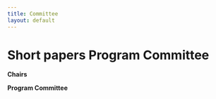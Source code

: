 ```yaml
---
title: Committee
layout: default
---
```


# Short papers Program Committee

**Chairs**<br>
<!-- **Tassadit Bouadi**, University of Rennes, France<br> -->
<!-- **Jalil	Boukhobza**, National Institute of Advanced Technologies of Brittany (ENSTA Bretagne), Lab-STICC, France<br> -->

**Program Committee**<br>

<!-- * **Kamel Boukhalfa**, National School of Artificial Intelligence, ENSIA, Algiers, Algeria<br> -->
<!-- * **Florina M. Ciorba**, University of Basel<br> -->
<!-- * **Laurent D'Orazio**, University of Rennes, CNRS, IRISA<br> -->
<!-- * **Helene Jaudoin**, University of Rennes, IRISA<br> -->
<!-- * **Youngjae	Kim**, Sogang University<br> -->
<!-- * **Cheng-Te Li**, National Cheng Kung University<br> -->
<!-- * **Veronika Peralta**, University of Tours<br> -->
<!-- * **Soror Sahri**,  Université Paris Cité <br> -->
<!-- * **Carlo Sartiani**, Universita della Basilicata<br> -->
<!-- * **Nicolas Travers**, Léonard de Vinci Pôle Universitaire, Research Center<br> -->
